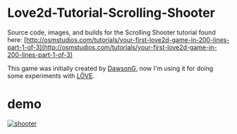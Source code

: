 # Love2d-Tutorial-Scrolling-Shooter

Source code, images, and builds for the Scrolling Shooter tutorial found here: [http://osmstudios.com/tutorials/your-first-love2d-game-in-200-lines-part-1-of-3](http://osmstudios.com/tutorials/your-first-love2d-game-in-200-lines-part-1-of-3)

This game was initially created by [DawsonG](https://github.com/DawsonG/Love2d-Tutorial-Scrolling-Shooter), now I'm using it for doing some experiments with [LÖVE](https://love2d.org/).

# demo

[![shooter](https://thumbs.gfycat.com/FondCriminalIggypops-size_restricted.gif)](https://gfycat.com/FondCriminalIggypops)
